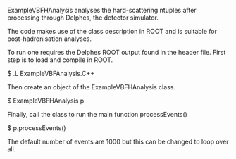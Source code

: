 ExampleVBFHAnalysis analyses the hard-scattering ntuples after processing through Delphes, the detector simulator. 

The code makes use of the class description in ROOT and is suitable for post-hadronisation analyses. 


To run one requires the Delphes ROOT output found in the header file. 
First step is to load and compile in ROOT.

$ .L ExampleVBFAnalysis.C++


Then create an object of the ExampleVBFHAnalysis class.

$ ExampleVBFHAnalysis p

Finally, call the class to run the main function processEvents()

$ p.processEvents()

The default number of events are 1000 but this can be changed to loop over all. 
